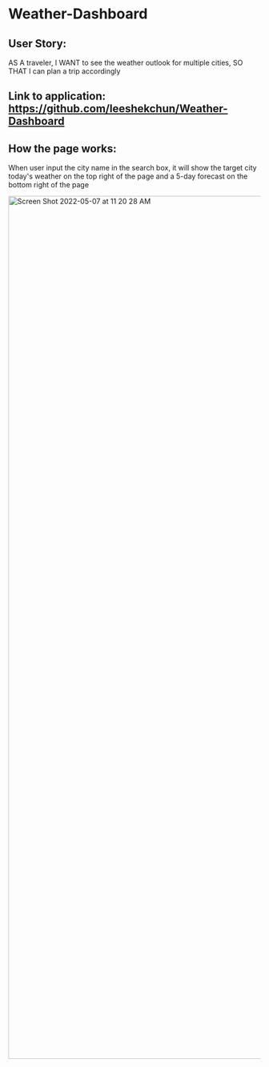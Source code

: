 # Weather-Dashboard


## User Story: 
AS A traveler, I WANT to see the weather outlook for multiple cities, SO THAT I can plan a trip accordingly

## Link to application: https://github.com/leeshekchun/Weather-Dashboard

## How the page works: 
When user input the city name in the search box, it will show the target city today's weather on the top right of the page and a 5-day forecast on the bottom right of the page 

<img width="1725" alt="Screen Shot 2022-05-07 at 11 20 28 AM" src="https://user-images.githubusercontent.com/99776016/167265041-a9d96a71-3465-46ce-b389-284403b839a0.png">
